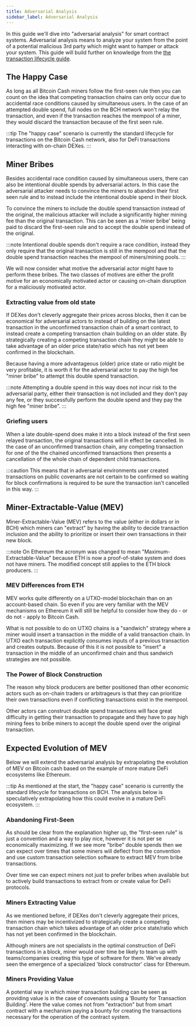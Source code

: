 ```yaml
---
title: Adversarial Analysis
sidebar_label: Adversarial Analysis
---
```


In this guide we'll dive into "adversarial analysis" for smart contract systems. Adversarial analysis means to analyze your system from the point of a potential malicious 3rd party which might want to hamper or attack your system. This guide will build further on knowledge from the [the transaction lifecycle guide](/docs/guides/lifecycle).

## The Happy Case

As long as all Bitcoin Cash miners follow the first-seen rule then you can count on the idea that competing transaction chains can only occur due to accidental race conditions caused by simultaneous users. In the case of an attempted double spend, full nodes on the BCH network won't relay the transaction, and even if the transaction reaches the mempool of a miner, they would discard the transaction because of the first seen rule.

:::tip
The "happy case" scenario is currently the standard lifecycle for transactions on the Bitcoin Cash network, also for DeFi transactions interacting with on-chain DEXes.
:::

## Miner Bribes

Besides accidental race condition caused by simultaneous users, there can also be intentional double spends by adversarial actors.
In this case the adversarial attacker needs to convince the miners to abandon their first seen rule and to instead include the intentional double spend in their block.

To convince the miners to include the double spend transaction instead of the original, the malicious attacker will include a significantly higher mining fee than the original transaction. This can be seen as a 'miner bribe' being paid to discard the first-seen rule and to accept the double spend instead of the original.

:::note
Intentional double spends don't require a race condition, instead they only require that the original transaction is still in the mempool and that the double spend transaction reaches the mempool of miners/mining pools.
:::

We will now consider what motive the adversarial actor might have to perform these bribes. The two classes of motives are either the profit motive for an economically motivated actor or causing on-chain disruption for a maliciously motivated actor.

### Extracting value from old state

If DEXes don't cleverly aggregate their prices across blocks, then it can be economical for adversarial actors to instead of building on the latest transaction in the unconfirmed transaction chain of a smart contract, to instead create a competing transaction chain building on an older state. By strategically creating a competing transaction chain they might be able to take advantage of an older price state/ratio which has not yet been confirmed in the blockchain.

Because having a more advantageous (older) price state or ratio might be very profitable, it is worth it for the adversarial actor to pay the high fee "miner bribe" to attempt this double spend transaction.

:::note
Attempting a double spend in this way does not incur risk to the adversarial party, either their transaction is not included and they don't pay any fee, or they successfully perform the double spend and they pay the high fee "miner bribe".
:::

### Griefing users

When a late double-spend does make it into a block instead of the first seen relayed transaction, the original transactions will in effect be cancelled. In the case of an unconfirmed transaction chain, any competing transaction for one of the the chained unconfirmed transactions then presents a cancellation of the whole chain of dependent child transactions.

:::caution
This means that in adversarial environments user created transactions on public covenants are not certain to be confirmed so waiting for block confirmations is required to be sure the transaction isn't cancelled in this way.
:::

## Miner-Extractable-Value (MEV)

Miner-Extractable-Value (MEV) refers to the value (either in dollars or in BCH) which miners can "extract" by having the ability to decide transaction inclusion and the ability to prioritize or insert their own transactions in their new block.

:::note
On Ethereum the acronym was changed to mean "Maximum-Extractable-Value" because ETH is now a proof-of-stake system and does not have miners. The modified concept still applies to the ETH block producers.
:::

### MEV Differences from ETH

MEV works quite differently on a UTXO-model blockchain than on an account-based chain. So even if you are very familiar with the MEV mechanisms on Ethereum it will still be helpful to consider how they do - or do not - apply to Bitcoin Cash.

What is not possible to do on UTXO chains is a "sandwich" strategy where a miner would insert a transaction in the middle of a valid transaction chain. In UTXO each transaction explicitly consumes inputs of a previous transaction and creates outputs. Because of this it is not possible to "insert" a transaction in the middle of an unconfirmed chain and thus sandwich strategies are not possible.

### The Power of Block Construction

The reason why block producers are better positioned than other economic actors such as on-chain traders or arbitrageurs is that they can prioritize their own transactions even if conflicting transactions exist in the mempool.

Other actors can construct double spend transactions will face great difficulty in getting their transaction to propagate and they have to pay high mining fees to bribe miners to accept the double spend over the original transaction.

## Expected Evolution of MEV

Below we will extend the adversarial analysis by extrapolating the evolution of MEV on Bitcoin cash based on the example of more mature DeFi ecosystems like Ethereum.

:::tip
As mentioned at the start, the "happy case" scenario is currently the standard lifecycle for transactions on BCH. The analysis below is speculatively extrapolating how this could evolve in a mature DeFi ecosystem.
:::

### Abandoning First-Seen

As should be clear from the explanation higher up, the "first-seen rule" is just a convention and a way to play nice, however it is not per se economically maximizing. If we see more "bribe" double spends then we can expect over times that some miners will deflect from the convention and use custom transaction selection software to extract MEV from bribe transactions.

Over time we can expect miners not just to prefer bribes when available but to actively build transactions to extract from or create value for DeFi protocols.

### Miners Extracting Value

As we mentioned before, if DEXes don't cleverly aggregate their prices, then miners may be incentivized to strategically create a competing transaction chain which takes advantage of an older price state/ratio which has not yet been confirmed in the blockchain.

Although miners are not specialists in the optimal construction of DeFi transactions in a block, miner would over time be likely to team up with teams/companies creating this type of software for them. We've already seen the emergence of a specialized 'block constructor' class for Ethereum.

### Miners Providing Value

A potential way in which miner transaction building can be seen as providing value is in the case of covenants using a 'Bounty for Transaction Building'. Here the value comes not from "extraction" but from smart contract with a mechanism paying a bounty for creating the transactions necessary for the operation of the contract system.
